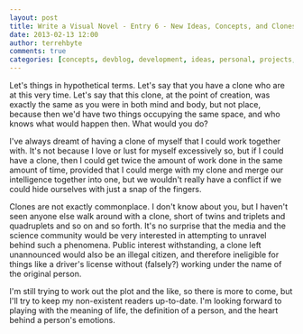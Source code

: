 ```yaml
---
layout: post
title: Write a Visual Novel - Entry 6 - New Ideas, Concepts, and Clones?!
date: 2013-02-13 12:00
author: terrehbyte
comments: true
categories: [concepts, devblog, development, ideas, personal, projects, visualnovel, worklog]
---
```

Let's things in hypothetical terms. Let's say that you have a clone who are at this very time. Let's say that this clone, at the point of creation, was exactly the same as you were in both mind and body, but not place, because then we'd have two things occupying the same space, and who knows what would happen then. What would you do?  

I've always dreamt of having a clone of myself that I could work together with. It's not because I love or lust for myself excessively so, but if I could have a clone, then I could get twice the amount of work done in the same amount of time, provided that I could merge with my clone and merge our intelligence together into one, but we wouldn't really have a conflict if we could hide ourselves with just a snap of the fingers.  

Clones are not exactly commonplace. I don't know about you, but I haven't seen anyone else walk around with a clone, short of twins and triplets and quadruplets and so on and so forth. It's no surprise that the media and the science community would be very interested in attempting to unravel behind such a phenomena. Public interest withstanding, a clone left unannounced would also be an illegal citizen, and therefore ineligible for things like a driver's license without (falsely?) working under the name of the original person.  

I'm still trying to work out the plot and the like, so there is more to come, but I'll try to keep my non-existent readers up-to-date. I'm looking forward to playing with the meaning of life, the definition of a person, and the heart behind a person's emotions.  